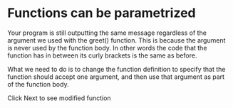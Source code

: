 # Functions can be parametrized

Your program is still outputting the same message regardless of the argument we used with the greet() function. This is because the argument is never used by the function body. In other words the code that the function has in between its curly brackets is the same as before.

What we need to do is to change the function definition to specify that the function should accept one argument, and then use that argument as part of the function body.

Click Next to see modified function
